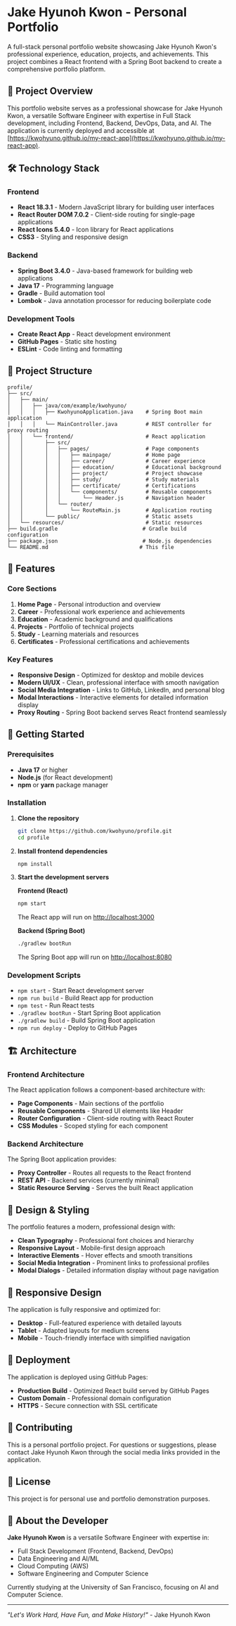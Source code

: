 # Jake Hyunoh Kwon - Personal Portfolio

A full-stack personal portfolio website showcasing Jake Hyunoh Kwon's professional experience, education, projects, and achievements. This project combines a React frontend with a Spring Boot backend to create a comprehensive portfolio platform.

## 🚀 Project Overview

This portfolio website serves as a professional showcase for Jake Hyunoh Kwon, a versatile Software Engineer with expertise in Full Stack development, including Frontend, Backend, DevOps, Data, and AI. The application is currently deployed and accessible at [https://kwohyuno.github.io/my-react-app](https://kwohyuno.github.io/my-react-app).

## 🛠️ Technology Stack

### Frontend
- **React 18.3.1** - Modern JavaScript library for building user interfaces
- **React Router DOM 7.0.2** - Client-side routing for single-page applications
- **React Icons 5.4.0** - Icon library for React applications
- **CSS3** - Styling and responsive design

### Backend
- **Spring Boot 3.4.0** - Java-based framework for building web applications
- **Java 17** - Programming language
- **Gradle** - Build automation tool
- **Lombok** - Java annotation processor for reducing boilerplate code

### Development Tools
- **Create React App** - React development environment
- **GitHub Pages** - Static site hosting
- **ESLint** - Code linting and formatting

## 📁 Project Structure

```
profile/
├── src/
│   ├── main/
│   │   ├── java/com/example/kwohyuno/
│   │   │   ├── KwohyunoApplication.java    # Spring Boot main application
│   │   │   └── MainController.java         # REST controller for proxy routing
│   │   └── frontend/                       # React application
│   │       ├── src/
│   │       │   ├── pages/                  # Page components
│   │       │   │   ├── mainpage/           # Home page
│   │       │   │   ├── career/             # Career experience
│   │       │   │   ├── education/          # Educational background
│   │       │   │   ├── project/            # Project showcase
│   │       │   │   ├── study/              # Study materials
│   │       │   │   ├── certificate/        # Certifications
│   │       │   │   └── components/         # Reusable components
│   │       │   │       └── Header.js       # Navigation header
│   │       │   └── router/
│   │       │       └── RouteMain.js        # Application routing
│   │       └── public/                     # Static assets
│   └── resources/                          # Static resources
├── build.gradle                           # Gradle build configuration
├── package.json                           # Node.js dependencies
└── README.md                             # This file
```

## 🎯 Features

### Core Sections
1. **Home Page** - Personal introduction and overview
2. **Career** - Professional work experience and achievements
3. **Education** - Academic background and qualifications
4. **Projects** - Portfolio of technical projects
5. **Study** - Learning materials and resources
6. **Certificates** - Professional certifications and achievements

### Key Features
- **Responsive Design** - Optimized for desktop and mobile devices
- **Modern UI/UX** - Clean, professional interface with smooth navigation
- **Social Media Integration** - Links to GitHub, LinkedIn, and personal blog
- **Modal Interactions** - Interactive elements for detailed information display
- **Proxy Routing** - Spring Boot backend serves React frontend seamlessly

## 🚀 Getting Started

### Prerequisites
- **Java 17** or higher
- **Node.js** (for React development)
- **npm** or **yarn** package manager

### Installation

1. **Clone the repository**
   ```bash
   git clone https://github.com/kwohyuno/profile.git
   cd profile
   ```

2. **Install frontend dependencies**
   ```bash
   npm install
   ```

3. **Start the development servers**

   **Frontend (React)**
   ```bash
   npm start
   ```
   The React app will run on [http://localhost:3000](http://localhost:3000)

   **Backend (Spring Boot)**
   ```bash
   ./gradlew bootRun
   ```
   The Spring Boot app will run on [http://localhost:8080](http://localhost:8080)

### Development Scripts

- `npm start` - Start React development server
- `npm run build` - Build React app for production
- `npm test` - Run React tests
- `./gradlew bootRun` - Start Spring Boot application
- `./gradlew build` - Build Spring Boot application
- `npm run deploy` - Deploy to GitHub Pages

## 🏗️ Architecture

### Frontend Architecture
The React application follows a component-based architecture with:
- **Page Components** - Main sections of the portfolio
- **Reusable Components** - Shared UI elements like Header
- **Router Configuration** - Client-side routing with React Router
- **CSS Modules** - Scoped styling for each component

### Backend Architecture
The Spring Boot application provides:
- **Proxy Controller** - Routes all requests to the React frontend
- **REST API** - Backend services (currently minimal)
- **Static Resource Serving** - Serves the built React application

## 🎨 Design & Styling

The portfolio features a modern, professional design with:
- **Clean Typography** - Professional font choices and hierarchy
- **Responsive Layout** - Mobile-first design approach
- **Interactive Elements** - Hover effects and smooth transitions
- **Social Media Integration** - Prominent links to professional profiles
- **Modal Dialogs** - Detailed information display without page navigation

## 📱 Responsive Design

The application is fully responsive and optimized for:
- **Desktop** - Full-featured experience with detailed layouts
- **Tablet** - Adapted layouts for medium screens
- **Mobile** - Touch-friendly interface with simplified navigation

## 🚀 Deployment

The application is deployed using GitHub Pages:
- **Production Build** - Optimized React build served by GitHub Pages
- **Custom Domain** - Professional domain configuration
- **HTTPS** - Secure connection with SSL certificate

## 🤝 Contributing

This is a personal portfolio project. For questions or suggestions, please contact Jake Hyunoh Kwon through the social media links provided in the application.

## 📄 License

This project is for personal use and portfolio demonstration purposes.

## 👤 About the Developer

**Jake Hyunoh Kwon** is a versatile Software Engineer with expertise in:
- Full Stack Development (Frontend, Backend, DevOps)
- Data Engineering and AI/ML
- Cloud Computing (AWS)
- Software Engineering and Computer Science

Currently studying at the University of San Francisco, focusing on AI and Computer Science.

---

*"Let's Work Hard, Have Fun, and Make History!"* - Jake Hyunoh Kwon
